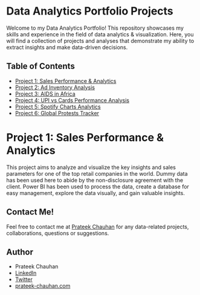 # Data Analytics Portfolio Projects

Welcome to my Data Analytics Portfolio! This repository showcases my skills and experience in the field of data analytics & visualization. Here, you will find a collection of projects and analyses that demonstrate my ability to extract insights and make data-driven decisions.

## Table of Contents
- [Project 1: Sales Performance & Analytics](https://github.com/prateekchauhands/sales-performance-analytics)
- [Project 2: Ad Inventory Analysis](https://github.com/prateekchauhands/ad-inventory-analytics)
- [Project 3: AIDS in Africa](https://github.com/prateekchauhands/aids-in-africa)
- [Project 4: UPI vs Cards Performance Analysis](https://github.com/prateekchauhands/upi-vs-cards)
- [Project 5: Spotify Charts Analytics](https://github.com/prateekchauhands/spotify-charts)
- [Project 6: Global Protests Tracker](https://github.com/prateekchauhands/global-protests-tracker)

# <a href="https://github.com/prateekchauhands/sales-performance-analytics" style="text-decoration:none">Project 1: Sales Performance & Analytics</a>
This project aims to analyze and visualize the key insights and sales parameters for one of the top retail companies in the world. Dummy data has been used here to abide by the non-disclosure agreement with the client. Power BI has been used to process the data, create a database for easy management, explore the data visually, and gain valuable insights.

## Contact Me!
Feel free to contact me at [Prateek Chauhan](mailto:prateekchauhan.ds@gmail.com) for any data-related projects, collaborations, questions or suggestions.

## Author
- Prateek Chauhan
- [LinkedIn](https://www.linkedin.com/in/prateekchauhands/)
- [Twitter](https://twitter.com/PrateekC_DS)
- [prateek-chauhan.com](https://prateek-chauhan.com/)